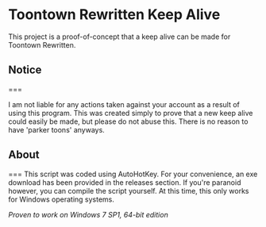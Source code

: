 # Toontown Rewritten Keep Alive

This project is a proof-of-concept that a keep alive can be made for Toontown Rewritten.

## Notice
===

I am not liable for any actions taken against your account as a result of using this program.
This was created simply to prove that a new keep alive could easily be made, but please do not abuse this. There is no reason to have 'parker toons' anyways.

## About
===
This script was coded using AutoHotKey. For your convenience, an exe download has been provided in the releases section. If you're paranoid however, you can compile the script yourself.
At this time, this only works for Windows operating systems.

*Proven to work on Windows 7 SP1, 64-bit edition*